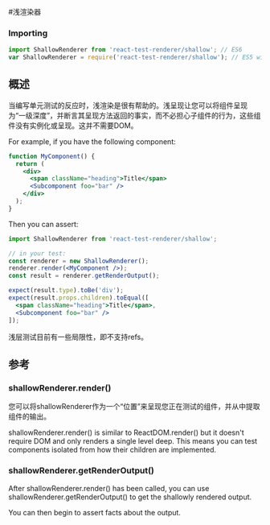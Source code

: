 #浅渲染器

### Importing

```js
import ShallowRenderer from 'react-test-renderer/shallow'; // ES6
var ShallowRenderer = require('react-test-renderer/shallow'); // ES5 with npm
```

## 概述

当编写单元测试的反应时，浅渲染是很有帮助的。浅呈现让您可以将组件呈现为“一级深度”，并断言其呈现方法返回的事实，而不必担心子组件的行为，这些组件没有实例化或呈现。这并不需要DOM。

For example, if you have the following component:

```jsx harmony
function MyComponent() {
  return (
    <div>
      <span className="heading">Title</span>
      <Subcomponent foo="bar" />
    </div>
  );
}
```

Then you can assert:

```jsx harmony
import ShallowRenderer from 'react-test-renderer/shallow';

// in your test:
const renderer = new ShallowRenderer();
renderer.render(<MyComponent />);
const result = renderer.getRenderOutput();

expect(result.type).toBe('div');
expect(result.props.children).toEqual([
  <span className="heading">Title</span>,
  <Subcomponent foo="bar" />
]);
```

浅层测试目前有一些局限性，即不支持refs。

## 参考

### shallowRenderer.render()

您可以将shallowRenderer作为一个“位置”来呈现您正在测试的组件，并从中提取组件的输出。

shallowRenderer.render() is similar to ReactDOM.render() but it doesn't require DOM and only renders a single level deep. This means you can test components isolated from how their children are implemented.

### shallowRenderer.getRenderOutput()

After shallowRenderer.render() has been called, you can use shallowRenderer.getRenderOutput() to get the shallowly rendered output.

You can then begin to assert facts about the output.